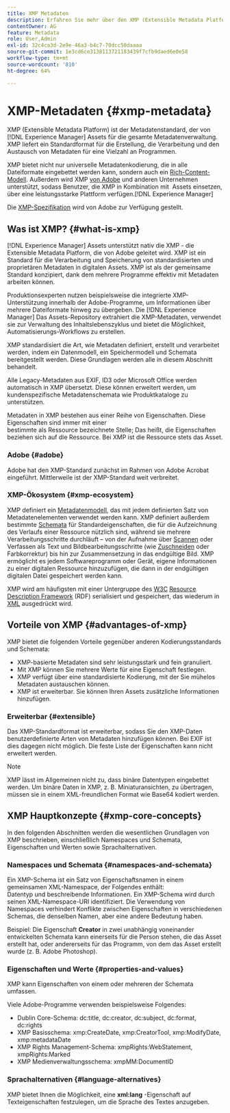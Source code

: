 ```yaml
---
title: XMP Metadaten
description: Erfahren Sie mehr über den XMP (Extensible Metadata Platform)-Metadatenstandard, der von [!DNL Experience Manager] Assets für die Metadatenverwaltung. XMP liefert ein Standardformat für die Erstellung, die Verarbeitung und den Austausch von Metadaten für eine Vielzahl an Programmen.
contentOwner: AG
feature: Metadata
role: User,Admin
exl-id: 32c4ca3d-2e9e-46a3-b4c7-70dcc50daaaa
source-git-commit: 1e3cd6ce3138113721183439f7cfb9daed6e0e58
workflow-type: tm+mt
source-wordcount: '810'
ht-degree: 64%

---
```


# XMP-Metadaten {#xmp-metadata}

XMP (Extensible Metadata Platform) ist der Metadatenstandard, der von [!DNL Experience Manager] Assets für die gesamte Metadatenverwaltung. XMP liefert ein Standardformat für die Erstellung, die Verarbeitung und den Austausch von Metadaten für eine Vielzahl an Programmen.

XMP bietet nicht nur universelle Metadatenkodierung, die in alle Dateiformate eingebettet werden kann, sondern auch ein [Rich-Content-Modell](xmp.md#xmp-core-concepts). Außerdem wird XMP [von Adobe](xmp.md#advantages-of-xmp) und anderen Unternehmen unterstützt, sodass Benutzer, die XMP in Kombination mit  Assets einsetzen, über eine leistungsstarke Plattform verfügen.[!DNL Experience Manager]

Die [XMP-Spezifikation](https://www.adobe.com/devnet/xmp.html) wird von Adobe zur Verfügung gestellt.

## Was ist XMP? {#what-is-xmp}

[!DNL Experience Manager] Assets unterstützt nativ die XMP - die Extensible Metadata Platform, die von Adobe geleitet wird. XMP ist ein Standard für die Verarbeitung und Speicherung von standardisierten und proprietären Metadaten in digitalen Assets. XMP ist als der gemeinsame Standard konzipiert, dank dem mehrere Programme effektiv mit Metadaten arbeiten können.

Produktionsexperten nutzen beispielsweise die integrierte XMP-Unterstützung innerhalb der Adobe-Programme, um Informationen über mehrere Dateiformate hinweg zu übergeben. Die [!DNL Experience Manager] Das Assets-Repository extrahiert die XMP-Metadaten, verwendet sie zur Verwaltung des Inhaltslebenszyklus und bietet die Möglichkeit, Automatisierungs-Workflows zu erstellen.

XMP standardisiert die Art, wie Metadaten definiert, erstellt und verarbeitet werden, indem ein Datenmodell, ein Speichermodell und Schemata bereitgestellt werden. Diese Grundlagen werden alle in diesem Abschnitt behandelt.

Alle Legacy-Metadaten aus EXIF, ID3 oder Microsoft Office werden automatisch in XMP übersetzt. Diese können erweitert werden, um kundenspezifische Metadatenschemata wie Produktkataloge zu unterstützen.

Metadaten in XMP bestehen aus einer Reihe von Eigenschaften. Diese Eigenschaften sind immer mit einer\
bestimmte als Ressource bezeichnete Stelle; Das heißt, die Eigenschaften beziehen sich auf die Ressource. Bei XMP ist die Ressource stets das Asset.

### Adobe {#adobe}

Adobe hat den XMP-Standard zunächst im Rahmen von Adobe Acrobat eingeführt. Mittlerweile ist der XMP-Standard weit verbreitet.

### XMP-Ökosystem {#xmp-ecosystem}

XMP definiert ein [Metadatenmodell](https://de.wikipedia.org/wiki/Metadaten), das mit jedem definierten Satz von Metadatenelementen verwendet werden kann. XMP definiert außerdem bestimmte [Schemata](https://de.wikipedia.org/wiki/Schemasprache_(XML)) für Standardeigenschaften, die für die Aufzeichnung des Verlaufs einer Ressource nützlich sind, während sie mehrere Verarbeitungsschritte durchläuft – von der Aufnahme über [Scannen](https://de.wikipedia.org/wiki/Scanner_(Datenerfassung)) oder Verfassen als Text und Bildbearbeitungsschritte (wie [Zuschneiden](https://de.wikipedia.org/wiki/Cropping_%28image%29) oder Farbkorrektur) bis hin zur Zusammensetzung in das endgültige Bild. XMP ermöglicht es jedem Softwareprogramm oder Gerät, eigene Informationen zu einer digitalen Ressource hinzuzufügen, die dann in der endgültigen digitalen Datei gespeichert werden kann.

XMP wird am häufigsten mit einer Untergruppe des [W3C](https://de.wikipedia.org/wiki/World_Wide_Web_Consortium) [Resource Description Framework](https://de.wikipedia.org/wiki/Resource_Description_Framework) (RDF) serialisiert und gespeichert, das wiederum in [XML](https://de.wikipedia.org/wiki/Extensible_Markup_Language) ausgedrückt wird.

## Vorteile von XMP {#advantages-of-xmp}

XMP bietet die folgenden Vorteile gegenüber anderen Kodierungsstandards und Schemata:

* XMP-basierte Metadaten sind sehr leistungsstark und fein granuliert.
* Mit XMP können Sie mehrere Werte für eine Eigenschaft festlegen.
* XMP verfügt über eine standardisierte Kodierung, mit der Sie mühelos Metadaten austauschen können.
* XMP ist erweiterbar. Sie können Ihren Assets zusätzliche Informationen hinzufügen.

### Erweiterbar {#extensible}

Das XMP-Standardformat ist erweiterbar, sodass Sie den XMP-Daten benutzerdefinierte Arten von Metadaten hinzufügen können. Bei EXIF ist dies dagegen nicht möglich. Die feste Liste der Eigenschaften kann nicht erweitert werden.

>[!NOTE]
>
>XMP lässt im Allgemeinen nicht zu, dass binäre Datentypen eingebettet werden. Um binäre Daten in XMP, z. B. Miniaturansichten, zu übertragen, müssen sie in einem XML-freundlichen Format wie Base64 kodiert werden.

## XMP Hauptkonzepte {#xmp-core-concepts}

In den folgenden Abschnitten werden die wesentlichen Grundlagen von XMP beschrieben, einschließlich Namespaces und Schemata, Eigenschaften und Werten sowie Sprachalternativen.

### Namespaces und Schemata {#namespaces-and-schemata}

Ein XMP-Schema ist ein Satz von Eigenschaftsnamen in einem gemeinsamen XML-Namespace, der Folgendes enthält:\
Datentyp und beschreibende Informationen. Ein XMP-Schema wird durch seinen XML-Namespace-URI identifiziert. Die Verwendung von Namespaces verhindert Konflikte zwischen Eigenschaften in verschiedenen Schemas, die denselben Namen, aber eine andere Bedeutung haben.

Beispiel: Die Eigenschaft **Creator** in zwei unabhängig voneinander entwickelten Schemata kann einerseits für die Person stehen, die das Asset erstellt hat, oder andererseits für das Programm, von dem das Asset erstellt wurde (z. B. Adobe Photoshop).

### Eigenschaften und Werte {#properties-and-values}

XMP kann Eigenschaften von einem oder mehreren der Schemata umfassen.

Viele Adobe-Programme verwenden beispielsweise Folgendes:

* Dublin Core-Schema: dc:title, dc:creator, dc:subject, dc:format, dc:rights
* XMP Basisschema: xmp:CreateDate, xmp:CreatorTool, xmp:ModifyDate, xmp:metadataDate
* XMP Rights Management-Schema: xmpRights:WebStatement, xmpRights:Marked
* XMP Medienverwaltungsschema: xmpMM:DocumentID

### Sprachalternativen {#language-alternatives}

XMP bietet Ihnen die Möglichkeit, eine **xml:lang** -Eigenschaft auf Texteigenschaften festzulegen, um die Sprache des Textes anzugeben.
